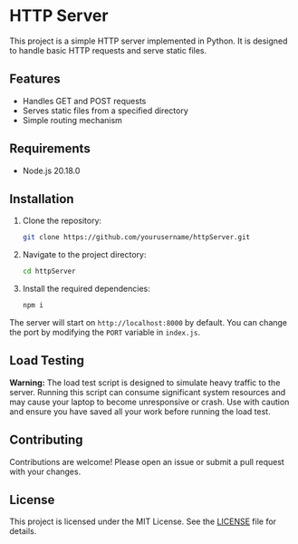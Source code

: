 # HTTP Server

This project is a simple HTTP server implemented in Python. It is designed to handle basic HTTP requests and serve static files.

## Features

- Handles GET and POST requests
- Serves static files from a specified directory
- Simple routing mechanism

## Requirements

- Node.js 20.18.0

## Installation

1. Clone the repository:
   ```sh
   git clone https://github.com/yourusername/httpServer.git
   ```
2. Navigate to the project directory:
   ```sh
   cd httpServer
   ```
3. Install the required dependencies:
   ```sh
   npm i
   ```

The server will start on `http://localhost:8000` by default. You can change the port by modifying the `PORT` variable in `index.js`.

## Load Testing

**Warning:** The load test script is designed to simulate heavy traffic to the server. Running this script can consume significant system resources and may cause your laptop to become unresponsive or crash. Use with caution and ensure you have saved all your work before running the load test.

## Contributing

Contributions are welcome! Please open an issue or submit a pull request with your changes.

## License

This project is licensed under the MIT License. See the [LICENSE](LICENSE) file for details.
